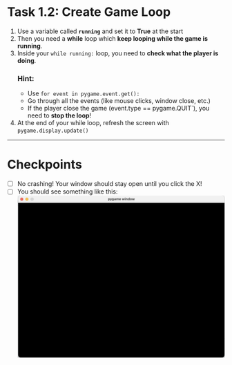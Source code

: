 # Task 1.2: Create Game Loop
1. Use a variable called **`running`** and set it to **True** at the start
2. Then you need a **while** loop which **keep looping while the game is running**.
3. Inside your `while running:` loop, you need to **check what the player is doing**.
    ### Hint:
    - Use `for event in pygame.event.get():`
    - Go through all the events (like mouse clicks, window close, etc.)
    - If the player close the game (event.type == pygame.QUIT`), you need to **stop the loop**!
4. At the end of your while loop,  refresh the screen with `pygame.display.update()`
---
# Checkpoints
- [ ] No crashing! Your window should stay open until you click the X!
- [ ] You should see something like this:
    ![black game window](../images/game_window/1.png)